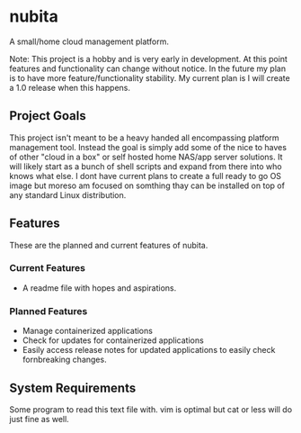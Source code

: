 # nubita
A small/home cloud management platform.

Note: This project is a hobby and is very early in development. At this point features and functionality can change without notice. In the future my plan is to have more feature/functionality stability. My current plan is I will create a 1.0 release when this happens. 

## Project Goals

This project isn't meant to be a heavy handed all encompassing platform management tool. Instead the goal is simply add some of the nice to haves of other "cloud in a box" or self hosted home NAS/app server solutions.
It will likely start as a bunch of shell scripts and expand from there into who knows what else. I dont have current plans to create a full ready to go OS image but moreso am focused on somthing thay can be installed on top of any standard Linux distribution.

## Features

These are the planned and current features of nubita.

### Current Features

 - A readme file with hopes and aspirations. 

### Planned Features

 - Manage containerized applications
 - Check for updates for containerized applications
 - Easily access release notes for updated applications to easily check fornbreaking changes. 

## System Requirements

Some program to read this text file with. vim is optimal but cat or less will do just fine as well.  